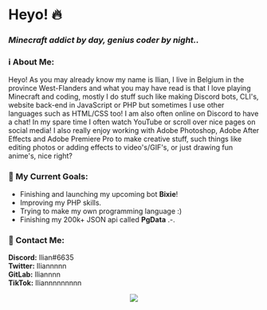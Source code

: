 # Heyo! 🔥

### *Minecraft addict by day, genius coder by night..*

### ℹ️ About Me:
Heyo! As you may already know my name is Ilian, I live in Belgium in the province West-Flanders and what you may have read is that I love playing Minecraft and coding, mostly I do stuff such like making Discord bots, CLI's, website back-end in JavaScript or PHP but sometimes I use other languages such as HTML/CSS too!
I am also often online on Discord to have a chat! In my spare time I often watch
YouTube or scroll over nice pages on social media! I also really enjoy working
with Adobe Photoshop, Adobe After Effects and Adobe Premiere Pro
to make creative stuff, such things like editing photos or adding effects to video's/GIF's,
or just drawing fun anime's, nice right?

### 🔮 My Current Goals: 
- Finishing and launching my upcoming bot **Bixie**!
- Improving my PHP skills.
- Trying to make my own programming language :)
- Finishing my 200k+ JSON api called **PgData** .-.
### 📱 Contact Me:
**Discord:** Ilian#6635  
**Twitter:** Iliannnnn  
**GitLab:** Iliannnn   
**TikTok:** Iliannnnnnnnn


<div align="center">
   <img src="https://metrics.lecoq.io/Iliannnn?base.repositories=0&languages=1&isocalendar=1&followup=1">
</div>
